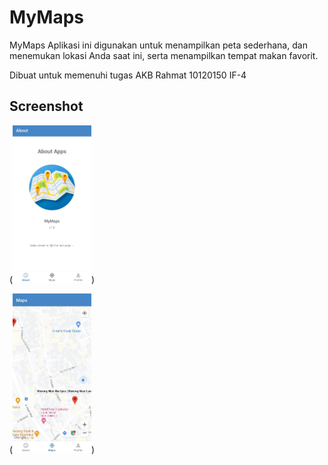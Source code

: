 # MyMaps
 MyMaps Aplikasi ini digunakan untuk menampilkan peta sederhana, dan menemukan lokasi Anda saat ini, serta menampilkan tempat makan favorit. <br>

 Dibuat untuk memenuhi tugas AKB
 Rahmat
 10120150
 IF-4

## Screenshot
 (<img src="/assets/ss2.jpeg" alt="InfoPage1" width="25%">)

 (<img src="/assets/ss5.jpeg" alt="CurrentLocation" width="25%">)
